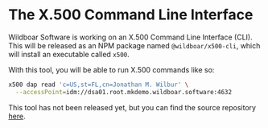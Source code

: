 # The X.500 Command Line Interface

Wildboar Software is working on an X.500 Command Line Interface (CLI). This will
be released as an NPM package named `@wildboar/x500-cli`, which will install
an executable called `x500`.

With this tool, you will be able to run X.500 commands like so:

```bash
x500 dap read 'c=US,st=FL,cn=Jonathan M. Wilbur' \
  --accessPoint=idm://dsa01.root.mkdemo.wildboar.software:4632
```

This tool has not been released yet, but you can find the source repository
[here](https://github.com/Wildboar-Software/directory).
